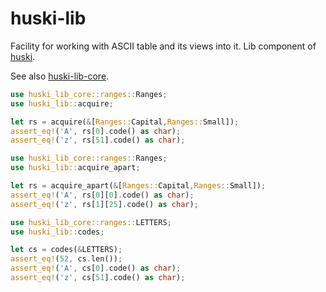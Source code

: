 # huski-lib
Facility for working with ASCII table and its views into it. Lib component of [huski](https://github.com/deep-outcome/ascii-aide/tree/main/huski).

See also [huski-lib-core](https://github.com/deep-outcome/ascii-aide/tree/main/huski-lib-core).


 ```rust
use huski_lib_core::ranges::Ranges;
use huski_lib::acquire;

let rs = acquire(&[Ranges::Capital,Ranges::Small]);
assert_eq!('A', rs[0].code() as char);
assert_eq!('z', rs[51].code() as char);
 ```

 ```rust
use huski_lib_core::ranges::Ranges;
use huski_lib::acquire_apart;

let rs = acquire_apart(&[Ranges::Capital,Ranges::Small]);
assert_eq!('A', rs[0][0].code() as char);
assert_eq!('z', rs[1][25].code() as char);
 ```
 
 ```rust
 use huski_lib_core::ranges::LETTERS;
 use huski_lib::codes;

 let cs = codes(&LETTERS);
 assert_eq!(52, cs.len());
 assert_eq!('A', cs[0].code() as char);
 assert_eq!('z', cs[51].code() as char);
 ```
